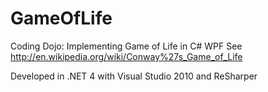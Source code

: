 GameOfLife
==========

Coding Dojo: Implementing Game of Life in C# WPF
See http://en.wikipedia.org/wiki/Conway%27s_Game_of_Life

Developed in .NET 4 with Visual Studio 2010 and ReSharper

